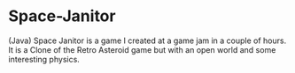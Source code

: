 Space-Janitor
=============

(Java) Space Janitor is a game I created at a game jam in a couple of hours. It is a Clone of the Retro Asteroid game but with an open world and some interesting physics.